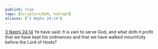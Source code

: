 ```yaml
---
publish: true
tags: [Scripture/BoM, noGraph]
aliases: ["3 Nephi 24:14"]
---
```

[3 Nephi 24:14](https://churchofjesuschrist.org/study/scriptures/bofm/3-ne/24?lang=eng&id=p14#p14) Ye have said: It is vain to serve God, and what doth it profit that we have kept his ordinances and that we have walked mournfully before the Lord of Hosts?

